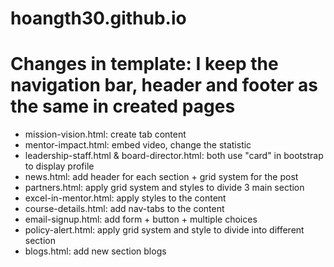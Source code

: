 # hoangth30.github.io

# Changes in template: I keep the navigation bar, header and footer as the same in created pages
- mission-vision.html: create tab content
- mentor-impact.html: embed video, change the statistic
- leadership-staff.html & board-director.html: both use "card" in bootstrap to display profile
- news.html: add header for each section + grid system for the post
- partners.html: apply grid system and styles to divide 3 main section
- excel-in-mentor.html: apply styles to the content
- course-details.html: add nav-tabs to the content
- email-signup.html: add form + button + multiple choices
- policy-alert.html: apply grid system and style to divide into different section
- blogs.html: add new section blogs